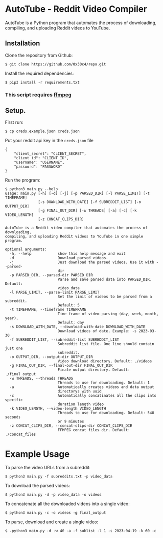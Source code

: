 # AutoTube - Reddit Video Compiler

AutoTube is a Python program that automates the process of downloading, compiling, and uploading Reddit videos to YouTube. 

## Installation

Clone the repository from Github:
```shell
$ git clone https://github.com/0x30c4/repo.git
```
Install the required dependencies:
```shell
$ pip3 install -r requirements.txt
```

### This script requires [ffmpeg](https://ffmpeg.org)

## Setup.
First run:
```shell
$ cp creds.example.json creds.json
```

Put your reddit api key in the ```creds.json``` file
```
{
	"client_secret": "CLIENT_SECRET",
	"client_id": "CLIENT_ID",
	"username": "USERNAME",
	"password": "PASSWORD"
}
```

Run the program:
```
$ python3 main.py --help
usage: main.py [-h] [-d] [-j] [-p PARSED_DIR] [-l PARSE_LIMIT] [-t TIMEFRAME]
               [-s DOWNLOAD_WITH_DATE] [-f SUBREDDIT_LIST] [-o OUTPUT_DIR]
               [-g FINAL_OUT_DIR] [-w THREADS] [-a] [-c] [-k VIDEO_LENGTH]
               [-z CONCAT_CLIPS_DIR]

AutoTube is a Reddit video compiler that automates the process of downloading,
compiling, and uploading Reddit videos to YouTube in one simple program.

optional arguments:
  -h, --help            show this help message and exit
  -d                    Download parsed videos.
  -j                    Just download the parsed videos. Use it with --parsed-
                        dir
  -p PARSED_DIR, --parsed-dir PARSED_DIR
                        Parse and save parsed data into PARSED_DIR. Default:
                        video_data
  -l PARSE_LIMIT, --parse-limit PARSE_LIMIT
                        Set the limit of videos to be parsed from a subreddit.
                        Default: 5
  -t TIMEFRAME, --timeframe TIMEFRAME
                        Time frame of video parsing (day, week, month, year).
                        Default: day
  -s DOWNLOAD_WITH_DATE, --download-with-date DOWNLOAD_WITH_DATE
                        Download videos of date. Example: -s 2023-03-30
  -f SUBREDDIT_LIST, --subreddit-list SUBREDDIT_LIST
                        Subreddit list file. One line should contain just one
                        subreddit.
  -o OUTPUT_DIR, --output-dir OUTPUT_DIR
                        Video download directory. Default: ./videos
  -g FINAL_OUT_DIR, --final-out-dir FINAL_OUT_DIR
                        Finale output directory. Default: ./final_output
  -w THREADS, --threads THREADS
                        Threads to use for downloading. Default: 1
  -a                    Automatically creates videos and data output
                        directorys with uuid
  -c                    Automatically concatinates all the clips into specific
                        duration length video
  -k VIDEO_LENGTH, --video-length VIDEO_LENGTH
                        Threads to use for downloading. Default: 540 seconds
                        or 9 minutes
  -z CONCAT_CLIPS_DIR, --concat-clips-dir CONCAT_CLIPS_DIR
                        FFMPEG concat files dir. Default: ./concat_files
```

# Example Usage

To parse the video URLs from a subreddit:
```
$ python3 main.py -f subreddits.txt -p video_data
```
To download the parsed videos:
```
$ python3 main.py -d -p video_data -o videos
```
To concatenate all the downloaded videos into a single video:
```
$ python3 main.py -c -o videos -g final_output
```

To parse, download and create a single video:
```
$ .python3 main.py -d -w 40 -a -f sublist -l 1 -s 2023-04-19 -k 60 -c
```
